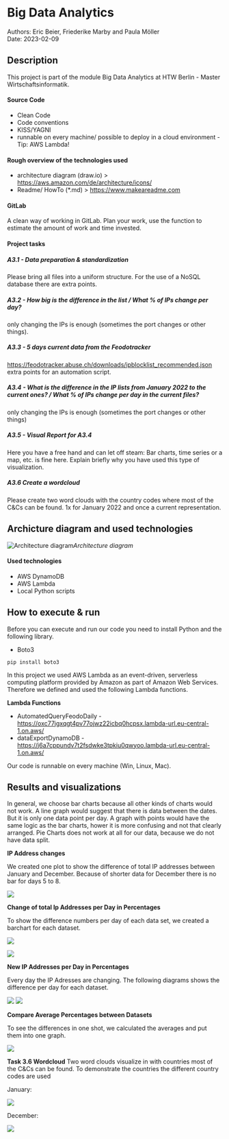 # Big Data Analytics

Authors: Eric Beier, Friederike Marby and Paula Möller <br>
Date: 2023-02-09

## Description
This project is part of the module Big Data Analytics at HTW Berlin - Master Wirtschaftsinformatik.

#### Source Code <br>
* Clean Code
* Code conventions
* KISS/YAGNI
* runnable on every machine/ possible to deploy in a cloud environment - Tip: AWS Lambda!

#### Rough overview of the technologies used
* architecture diagram (draw.io) > https://aws.amazon.com/de/architecture/icons/
* Readme/ HowTo (*.md) > https://www.makeareadme.com

#### GitLab
A clean way of working in GitLab. Plan your work, use the function to estimate the amount of work and time invested.

#### Project tasks
##### A3.1 -  Data preparation & standardization
Please bring all files into a uniform structure. For the use of a NoSQL database there are extra points.

##### A3.2 - How big is the difference in the list / What % of IPs change per day?
only changing the IPs is enough (sometimes the port changes or other things).

##### A3.3 - 5 days current data from the Feodotracker
https://feodotracker.abuse.ch/downloads/ipblocklist_recommended.json
extra points for an automation script.

##### A3.4 - What is the difference in the IP lists from January 2022 to the current ones? / What % of IPs change per day in the current files?
only changing the IPs is enough (sometimes the port changes or other things)

##### A3.5 - Visual Report for A3.4
Here you have a free hand and can let off steam: Bar charts, time series or a map, etc. is fine here. Explain briefly why you have used this type of visualization.

##### A3.6 Create a wordcloud
Please create two word clouds with the country codes where most of the C&Cs can be found. 1x for January 2022 and once a current representation.

## Archicture diagram and used technologies
![Architecture diagram](/visuals/architecture_diagram.png)*Architecture diagram*

#### Used technologies
* AWS DynamoDB
* AWS Lambda
* Local Python scripts

## How to execute & run

Before you can execute and run our code you need to install Python and the following library.

* Boto3
```
pip install boto3
```

In this project we used AWS Lambda as an event-driven, serverless computing platform provided by Amazon as part of Amazon Web Services. Therefore we defined and used the following Lambda functions.

**Lambda Functions**
* AutomatedQueryFeodoDaily - https://oxc77jgxqgt4pv77ojwz22icbq0hcpsx.lambda-url.eu-central-1.on.aws/
* dataExportDynamoDB - https://j6a7cppundv7t2fsdwke3tpkiu0qwyoo.lambda-url.eu-central-1.on.aws/

Our code is runnable on every machine (Win, Linux, Mac).

## Results and visualizations

In general, we choose bar charts because all other kinds of charts would not work. A line graph would suggest that there is data between the dates. But it is only one 
data point per day. A graph with points would have the same logic as the bar charts, hower it is more confusing and not that clearly arranged. Pie Charts does not work 
at all for our data, because we do not have data split. 

**IP Address changes**

We created one plot to show the difference of total IP addresses between January and December. Because of shorter data for December there is no bar for days 5 to 8. 

![](plots/CompareJanDec.png)

**Change of total Ip Addresses per Day in Percentages**

To show the difference numbers per day of each data set, we created a barchart for each dataset.

![](plots/JanGrowthPercent.png)

![](plots/DecGrowthPercent.png)



**New IP Addresses per Day in Percentages**

Every day the IP Adresses are changing. The following diagrams shows the difference per day for each dataset.

![](plots/JanNewIpsPercent.png)
![](plots/DecNewIpsPercent.png)

**Compare Average Percentages between Datasets**

To see the differences in one shot, we calculated the averages and put them into one graph.

![](plots/comparePercentJanDec.png)

**Task 3.6 Wordcloud**
Two word clouds visualize in with countries most of the C&Cs can be found. To demonstrate the countries the different country codes are used

January:

![](plots/3_6-WordcloudJanuar.png)

December:

![](plots/3_6-WordcloudDezember.png)